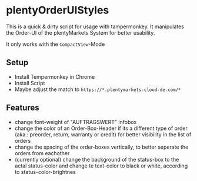 # plentyOrderUIStyles
This is a quick & dirty script for usage with tampermonkey. 
It manipulates the Order-UI of the plentyMarkets System for better usability.

It only works with the `CompactView`-Mode

## Setup
- Install Tempermonkey in Chrome
- Install Script
- Maybe adjust the match to `https://*.plentymarkets-cloud-de.com/*`

## Features
- change font-weight of "AUFTRAGSWERT" infobox
- change the color of an Order-Box-Header if its a different type of order (aka.: preorder, return, warranty or credit) for better visibility in the list of orders
- change the spacing of the order-boxes vertically, to better seperate the orders from eachother
- (currently optional) change the background of the status-box to the actal status-color and change te text-color to black or white, according to status-color-brightnes
